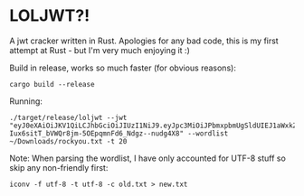 # LOLJWT?!

A jwt cracker written in Rust. Apologies for any bad code, this is my first attempt at Rust - but I'm very much enjoying it :)

Build in release, works so much faster (for obvious reasons):  
```
cargo build --release
```

Running:  
```
./target/release/loljwt --jwt "eyJ0eXAiOiJKV1QiLCJhbGciOiJIUzI1NiJ9.eyJpc3MiOiJPbmxpbmUgSldUIEJ1aWxkZXIiLCJpYXQiOjE1OTcwMDMyMDAsImV4cCI6MTYyODUzOTIwMCwiYXVkIjoid3d3LmV4YW1wbGUuY29tIiwic3ViIjoianJvY2tldEBleGFtcGxlLmNvbSIsIkdpdmVuTmFtZSI6IkpvaG5ueSIsIlN1cm5hbWUiOiJSb2NrZXQiLCJFbWFpbCI6Impyb2NrZXRAZXhhbXBsZS5jb20iLCJSb2xlIjpbIk1hbmFnZXIiLCJQcm9qZWN0IEFkbWluaXN0cmF0b3IiXX0.-Iux6sitT_bVWQr8jm-5OEpqmnFd6_Ndgz--nudg4X8" --wordlist ~/Downloads/rockyou.txt -t 20
```

Note: When parsing the wordlist, I have only accounted for UTF-8 stuff so skip any non-friendly first:  
```
iconv -f utf-8 -t utf-8 -c old.txt > new.txt
```
